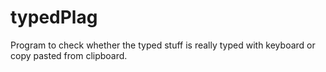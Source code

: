 # typedPlag
Program to check whether the typed stuff is really typed with keyboard or copy pasted from clipboard.
